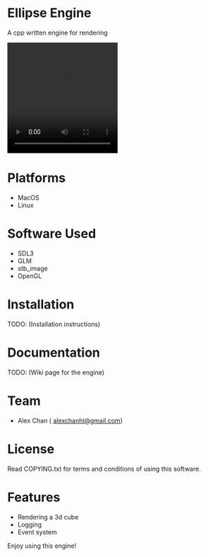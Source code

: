 
Ellipse Engine
==================

A cpp written engine for rendering

<video controls width="250" height="250">
 <source src="./Assets/EllipseShow.webm">
</video>

Platforms
==================

- MacOS 
- Linux

Software Used
==================

- SDL3
- GLM
- stb_image
- OpenGL

Installation
==================

TODO: (Installation instructions)

Documentation
==================

TODO: (Wiki page for the engine)

Team
================

- Alex Chan ( alexchanhl@gmail.com)

License
================

Read COPYING.txt for terms and conditions of using this software. 

Features
==================

- Rendering a 3d cube
- Logging
- Event system


Enjoy using this engine!

